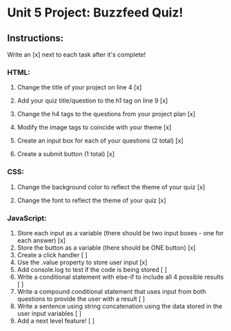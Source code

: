 # Unit 5 Project: Buzzfeed Quiz!

## Instructions:
Write an [x] next to each task after it's complete!

### HTML:
1. Change the title of your project on line 4 [x]

2. Add your quiz title/question to the h1 tag on line 9 [x]

3. Change the h4 tags to the questions from your project plan [x]

4. Modify the image tags to coincide with your theme [x]

5. Create an input box for each of your questions (2 total) [x]

6. Create a submit button (1 total) [x]

### CSS:
1. Change the background color to reflect the theme of your quiz [x]

2. Change the font to reflect the theme of your quiz [x]

### JavaScript:
1. Store each input as a variable (there should be two input boxes - one for each answer) [x]
2. Store the button as a variable (there should be ONE button) [x]
3. Create a click handler [ ]
4. Use the .value property to store user input [x]
5. Add console.log to test if the code is being stored [ ]
6. Write a conditional statement with else-if to include all 4 possible results [ ]
7. Write a compound conditional statement that uses input from both questions to provide the user with a result [ ]
8. Write a sentence using string concatenation using the data stored in the user input variables [ ]
9. Add a next level feature! [ ]
